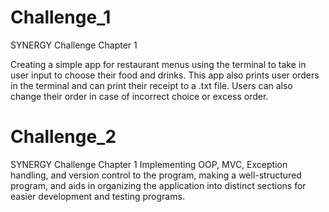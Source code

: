 # Challenge_1
SYNERGY Challenge Chapter 1

Creating a simple app for restaurant menus using the terminal to take in user input to choose their food and drinks.
This app also prints user orders in the terminal and can print their receipt to a .txt file.
Users can also change their order in case of incorrect choice or excess order.

# Challenge_2
SYNERGY Challenge Chapter 1
Implementing OOP, MVC, Exception handling, and version control to the program, making a well-structured program, and 
aids in organizing the application into distinct sections for easier development and testing programs.
